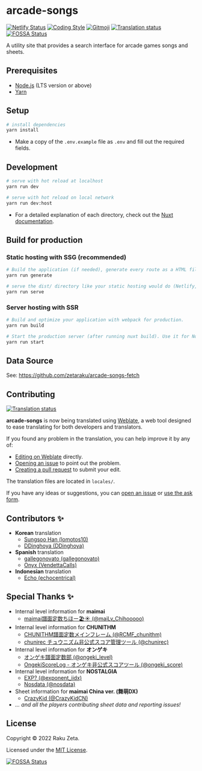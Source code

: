 # arcade-songs

[![Netlify Status](https://api.netlify.com/api/v1/badges/1c32f773-3a20-42a1-a8f7-ace6ec1a3ebc/deploy-status)](https://app.netlify.com/sites/arcade-songs/deploys) [![Coding Style](https://img.shields.io/badge/code_style-airbnb-%234B32C3)](https://github.com/airbnb/javascript) [![Gitmoji](https://img.shields.io/badge/commit_style-%20😜%20😍-%23FFDD67)](https://gitmoji.dev) [![Translation status](https://hosted.weblate.org/widgets/arcade-songs/-/svg-badge.svg)](https://hosted.weblate.org/engage/arcade-songs/) [![FOSSA Status](https://app.fossa.com/api/projects/git%2Bgithub.com%2Fzetaraku%2Farcade-songs.svg?type=shield)](https://app.fossa.com/projects/git%2Bgithub.com%2Fzetaraku%2Farcade-songs?ref=badge_shield)

A utility site that provides a search interface for arcade games songs and sheets.

## Prerequisites

- [Node.js](https://nodejs.org/) (LTS version or above)
- [Yarn](https://yarnpkg.com/)

## Setup

```sh
# install dependencies
yarn install
```

- Make a copy of the `.env.example` file as `.env` and fill out the required fields.

## Development

```sh
# serve with hot reload at localhost
yarn run dev

# serve with hot reload on local network
yarn run dev:host
```

- For a detailed explanation of each directory, check out the [Nuxt documentation](https://nuxtjs.org).

## Build for production

### Static hosting with SSG (recommended)

```sh
# Build the application (if needed), generate every route as a HTML file and statically export to dist/ directory (used for static hosting).
yarn run generate

# serve the dist/ directory like your static hosting would do (Netlify, Vercel, Surge, etc), great for testing before deploying.
yarn run serve
```

### Server hosting with SSR

```sh
# Build and optimize your application with webpack for production.
yarn run build

# Start the production server (after running nuxt build). Use it for Node.js hosting like Heroku, Digital Ocean, etc.
yarn run start
```

## Data Source

See: <https://github.com/zetaraku/arcade-songs-fetch>

## Contributing

[![Translation status](https://hosted.weblate.org/widgets/arcade-songs/-/287x66-grey.png)](https://hosted.weblate.org/engage/arcade-songs/)

**arcade-songs** is now being translated using [Weblate](https://weblate.org/), a web tool designed to ease translating for both developers and translators.

If you found any problem in the translation, you can help improve it by any of:

- [Editing on Weblate](https://hosted.weblate.org/projects/arcade-songs/arcade-songs/) directly.
- [Opening an issue](https://github.com/zetaraku/arcade-songs/issues) to point out the problem.
- [Creating a pull request](https://github.com/zetaraku/arcade-songs/pulls) to submit your edit.

The translation files are located in `locales/`.

If you have any ideas or suggestions, you can [open an issue](https://github.com/zetaraku/arcade-songs/issues) or [use the ask form](https://arcade-songs-report.zetaraku.dev/).

## Contributors ✨

- **Korean** translation
  - [Sungsoo Han (lomotos10)](https://github.com/lomotos10)
  - [DDinghoya (DDinghoya)](https://github.com/DDinghoya)
- **Spanish** translation
  - [gallegonovato (gallegonovato)](https://github.com/gallegonovato)
  - [Onyx (VendettaCalls)](https://github.com/VendettaCalls)
- **Indonesian** translation
  - [Echo (echocentrical)](https://github.com/echocentrical)

## Special Thanks ✨

- Internal level information for **maimai**
  - [maimai譜面定数ちほー🏖☀️ (@maiLv_Chihooooo)](https://twitter.com/maiLv_Chihooooo)
- Internal level information for **CHUNITHM**
  - [CHUNITHM譜面定数メインフレーム (@RCMF_chunithm)](https://twitter.com/RCMF_chunithm)
  - [chunirec チュウニズム非公式スコア管理ツール (@chunirec)](https://twitter.com/chunirec)
- Internal level information for **オンゲキ**
  - [オンゲキ譜面定数部 (@ongeki_level)](https://twitter.com/ongeki_level)
  - [OngekiScoreLog - オンゲキ非公式スコアツール (@ongeki_score)](https://twitter.com/ongeki_score)
- Internal level information for **NOSTALGIA**
  - [EXP? (@exponent_iidx)](https://twitter.com/exponent_iidx)
  - [Nosdata (@nosdata)](https://twitter.com/nosdata)
- Sheet information for **maimai China ver. (舞萌DX)**
  - [CrazyKid (@CrazyKidCN)](https://github.com/CrazyKidCN)
- *... and all the players contributing sheet data and reporting issues!*

## License

Copyright © 2022 Raku Zeta.

Licensed under the [MIT License](./LICENSE).

[![FOSSA Status](https://app.fossa.com/api/projects/git%2Bgithub.com%2Fzetaraku%2Farcade-songs.svg?type=large)](https://app.fossa.com/projects/git%2Bgithub.com%2Fzetaraku%2Farcade-songs?ref=badge_large)
